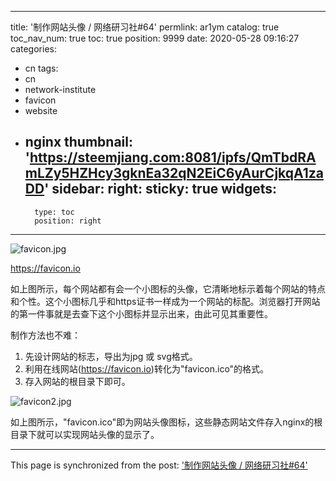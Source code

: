
---
title: '制作网站头像  / 网络研习社#64'
permlink: ar1ym
catalog: true
toc_nav_num: true
toc: true
position: 9999
date: 2020-05-28 09:16:27
categories:
- cn
tags:
- cn
- network-institute
- favicon
- website
- nginx
thumbnail: 'https://steemjiang.com:8081/ipfs/QmTbdRAmLZy5HZHcy3gknEa32qN2EiC6yAurCjkqA1zaDD'
sidebar:
    right:
        sticky: true
widgets:
    -
        type: toc
        position: right
---


![favicon.jpg](https://steemjiang.com:8081/ipfs/QmTbdRAmLZy5HZHcy3gknEa32qN2EiC6yAurCjkqA1zaDD)

https://favicon.io

如上图所示，每个网站都有会一个小图标的头像，它清晰地标示着每个网站的特点和个性。这个小图标几乎和https证书一样成为一个网站的标配。浏览器打开网站的第一件事就是去查下这个小图标并显示出来，由此可见其重要性。

制作方法也不难：
1. 先设计网站的标志，导出为jpg 或 svg格式。
2. 利用在线网站(https://favicon.io)转化为"favicon.ico"的格式。
3. 存入网站的根目录下即可。

![favicon2.jpg](https://steemjiang.com:8081/ipfs/QmcUNxAPbUdCiuuUofx81BbLuZngSTuNtrNVwJx8Ycugnf)

如上图所示，"favicon.ico"即为网站头像图标，这些静态网站文件存入nginx的根目录下就可以实现网站头像的显示了。


- - -

This page is synchronized from the post: ['制作网站头像  / 网络研习社#64'](https://steemit.com/@lemooljiang/ar1ym)

